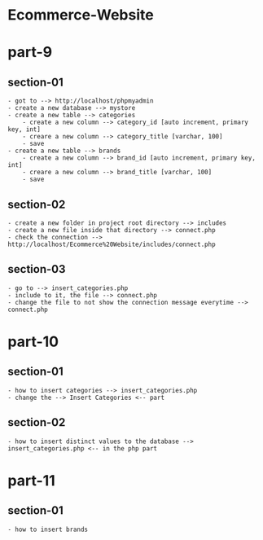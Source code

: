 # Ecommerce-Website

# part-9
## section-01
    - got to --> http://localhost/phpmyadmin
    - create a new database --> mystore
    - create a new table --> categories
        - create a new column --> category_id [auto increment, primary key, int]
        - creare a new column --> category_title [varchar, 100]
        - save
    - create a new table --> brands
        - create a new column --> brand_id [auto increment, primary key, int]
        - creare a new column --> brand_title [varchar, 100]
        - save
## section-02
    - create a new folder in project root directory --> includes
    - create a new file inside that directory --> connect.php
    - check the connection --> http://localhost/Ecommerce%20Website/includes/connect.php
## section-03
    - go to --> insert_categories.php
    - include to it, the file --> connect.php
    - change the file to not show the connection message everytime --> connect.php

# part-10
## section-01
    - how to insert categories --> insert_categories.php
    - change the --> Insert Categories <-- part
## section-02
    - how to insert distinct values to the database --> insert_categories.php <-- in the php part

# part-11
## section-01
    - how to insert brands